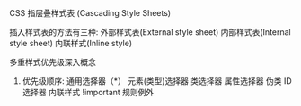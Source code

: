 CSS 指层叠样式表 (Cascading Style Sheets)


插入样式表的方法有三种:
外部样式表(External style sheet)
内部样式表(Internal style sheet)
内联样式(Inline style)


多重样式优先级深入概念
1. 优先级顺序:
    通用选择器（*）
    元素(类型)选择器
    类选择器
    属性选择器
    伪类
    ID 选择器
    内联样式
    !important 规则例外

    